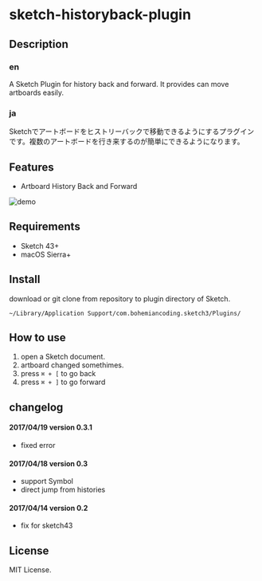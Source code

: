 # sketch-historyback-plugin

## Description

### en

A Sketch Plugin for history back and forward. It provides can move artboards easily.

### ja

Sketchでアートボードをヒストリーバックで移動できるようにするプラグインです。複数のアートボードを行き来するのが簡単にできるようになります。

## Features

- Artboard History Back and Forward

![demo](https://github.com/YusukeKokubo/sketch-hback-plugin/blob/master/hback-demo.gif?raw=true)

## Requirements

- Sketch 43+
- macOS Sierra+


## Install

download or git clone from repository to plugin directory of Sketch.

`~/Library/Application Support/com.bohemiancoding.sketch3/Plugins/`

## How to use

1. open a Sketch document.
1. artboard changed somethimes.
1. press `⌘ + [` to go back
1. press `⌘ + ]` to go forward

## changelog

#### 2017/04/19 version 0.3.1

- fixed error

#### 2017/04/18 version 0.3

- support Symbol
- direct jump from histories

#### 2017/04/14 version 0.2

- fix for sketch43

## License

MIT License.
